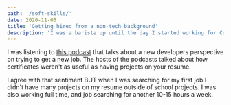 ```yaml
---
path: '/soft-skills/'
date: 2020-11-05
title: 'Getting hired from a non-tech background'
description: 'I was a barista up until the day I started working for Collinear. I didn't have stand out projects, and I didn't have experience. How did I manage that?'ß
---
```


I was listening to [this podcast](https://syntax.fm/show/297/hasty-treat-certifications-government-specified-javascript-skills) that talks about a new developers perspective on trying to get a new job. The hosts of the podcasts talked about how certificates weren't as useful as having projects on your resume. 

I agree with that sentiment BUT when I was searching for my first job I didn't have many projects on my resume outside of school projects. I was also working full time, and job searching for another 10-15 hours a week. 